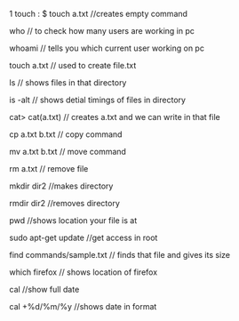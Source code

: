 1 touch  : $ touch a.txt   //creates empty command

who                  // to check how many users are working in pc

whoami              // tells you which current user working on pc

touch a.txt         // used to create file.txt

ls                  // shows files in that directory 

is -alt            // shows detial timings of files in directory 

cat> cat(a.txt)     // creates a.txt and we can write in that file

cp  a.txt b.txt     // copy command

mv  a.txt b.txt     // move command

rm  a.txt           // remove file 

mkdir dir2         //makes directory

rmdir dir2          //removes directory

pwd                 //shows location your file is at

sudo apt-get update    //get access in root 

find commands/sample.txt   // finds that file and gives its size

which firefox       // shows location of firefox

cal                //show full date

cal +%d/%m/%y      //shows date in format

